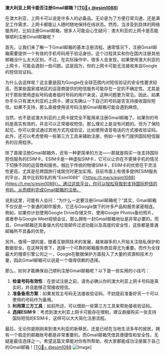 **澳大利亚上网卡能否注册Gmail邮箱？[[TG💪+ @esim1088](https://t.me/s/esim1088)]**

在澳大利亚，上网卡可以说是许多人的必备品。无论是为了方便日常沟通，还是满足工作需求，上网卡都能让人随时随地保持在线状态。然而，当涉及到具体的网络服务时，比如注册Gmail邮箱，很多人可能会心生疑问：澳大利亚的上网卡是否能够顺利注册Gmail邮箱呢？

首先，让我们来了解一下Gmail邮箱的基本注册流程。通常情况下，注册Gmail邮箱需要提供一个有效的手机号码用于验证身份。这个过程其实和你在国内注册其他邮箱没什么太大区别。不过，在实际操作中，很多人会发现，如果使用澳大利亚的上网卡，可能会遇到一些问题。这是因为，你的上网卡可能无法接收来自Google的短信验证码。

为什么会这样呢？这主要是因为Google在全球范围内对短信验证的安全性要求较高，而某些国家或地区的运营商提供的短信服务可能存在一定的不确定性。尤其是对于那些使用虚拟号码或者临时号码的用户来说，这种问题更为常见。因此，如果你手头只有澳大利亚的上网卡，建议先确认一下自己的号码是否支持接收国际短信。如果不支持，那么直接使用该号码注册Gmail邮箱可能会遇到麻烦。

当然，也不是说澳大利亚的上网卡就完全不能用来注册Gmail邮箱了。如果你的号码是真实有效的，并且可以正常接收短信，那么理论上是没有问题的。但为了保险起见，你可以尝试通过其他方式完成验证，比如使用语音电话的方式接收验证码。此外，还可以考虑使用一些第三方工具来辅助注册，例如一些专门提供国际短信服务的应用程序。

除了直接注册Gmail邮箱外，还有一种更简单的方法——那就是购买一张支持国际短信服务的ESIM卡。ESIM卡是一种虚拟SIM卡，它可以让你在不更换手机的情况下切换不同的运营商和服务。相比于传统的物理SIM卡，ESIM卡的优势在于灵活性更高，尤其是在跨国旅行或居住时更加实用。目前市面上有很多提供ESIM服务的平台，其中比较知名的有“Esim1088”（[https://t.me/s/esim1088](https://t.me/s/esim1088)）。通过这些平台，你可以轻松获取到支持国际短信的号码，从而顺利完成Gmail邮箱的注册。

说到这里，可能有人会问：“为什么一定要注册Gmail邮箱呢？”其实，Gmail邮箱不仅仅是一个普通的邮件服务，它还与Google旗下的许多产品和服务紧密相连。例如，如果你计划使用Google Drive存储文件、使用Google Photos备份照片，或者参与Google Meet视频会议，那么拥有一封Gmail邮箱地址是非常必要的。而且，Gmail邮箱还具备强大的垃圾邮件过滤功能以及高度的安全性，这些都是普通邮箱所不具备的优势。

另外，值得一提的是，随着互联网技术的发展，越来越多的人开始关注隐私保护和数据安全。在这种背景下，选择一个可靠的邮箱服务商显得尤为重要。而作为全球最大的搜索引擎公司之一，Google在数据保护方面投入了大量的资源和技术力量，因此Gmail邮箱可以说是一个值得信赖的选择。

那么，如何才能确保自己顺利注册Gmail邮箱呢？以下是一些实用的小技巧：

1. **检查号码有效性**：在尝试注册之前，请务必确认你的澳大利亚上网卡号码是真实的，并且能够正常接收短信。
2. **准备备用方案**：如果发现主号码无法接收验证码，不妨提前准备好另一个可以使用的号码作为备用。
3. **利用第三方工具**：如前所述，可以借助一些第三方工具来帮助接收验证码。
4. **选择ESIM卡**：考虑到澳大利亚上网卡可能存在限制，建议直接购买一张支持国际短信的ESIM卡，这样可以大大简化注册流程。

最后，无论你是刚刚来到澳大利亚的新移民，还是已经在当地生活多年的居民，拥有一个稳定的邮箱账号都是非常重要的。而Gmail邮箱凭借其便捷性和安全性，无疑是最佳选择之一。希望这篇文章能对你有所帮助，祝大家都能成功注册属于自己的Gmail邮箱！[[TG💪+ @esim1088](https://t.me/s/esim1088) ![Image](https://i.postimg.cc/4NQfJmqS/Snipaste-2025-05-13-00-14-12.png)]